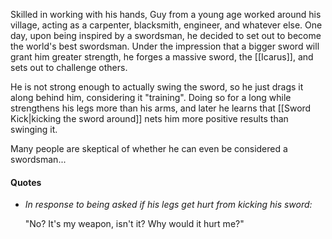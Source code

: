 Skilled in working with his hands, Guy from a young age worked around his village, acting as a carpenter, blacksmith, engineer, and whatever else. One day, upon being inspired by a swordsman, he decided to set out to become the world's best swordsman. Under the impression that a bigger sword will grant him greater strength, he forges a massive sword, the [[Icarus]], and sets out to challenge others.

He is not strong enough to actually swing the sword, so he just drags it along behind him, considering it "training". Doing so for a long while strengthens his legs more than his arms, and later he learns that [[Sword Kick|kicking the sword around]] nets him more positive results than swinging it. 

Many people are skeptical of whether he can even be considered a swordsman... 

#### Quotes
* *In response to being asked if his legs get hurt from kicking his sword:*

	"No? It's my weapon, isn't it? Why would it hurt me?"

